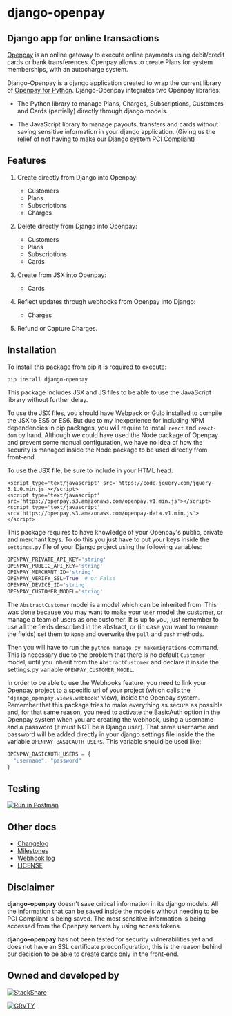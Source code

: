 **django-openpay**
==================

Django app for online transactions
----------------------------------

[Openpay][openpay-page] is an online gateway to execute online
payments using debit/credit cards or bank transferences. Openpay allows to
create Plans for system memberships, with an autocharge system.

Django-Openpay is a django application created to wrap the current library of
[Openpay for Python][openpay-git]. Django-Openpay integrates two Openpay
libraries:

*   The Python library to manage Plans, Charges, Subscriptions, Customers and
Cards (partially) directly through django models.

*   The JavaScript library to manage payouts, transfers and cards without
saving sensitive information in your django application. (Giving us the relief
of not having to make our Django system [PCI Compliant][pci-wiki-page])

Features
--------

1.  Create directly from Django into Openpay:
    *   Customers
    *   Plans
    *   Subscriptions
    *   Charges

2.  Delete directly from Django into Openpay:
    *   Customers
    *   Plans
    *   Subscriptions
    *   Cards

3.  Create from JSX into Openpay:
    *   Cards

4.  Reflect updates through webhooks from Openpay into Django:
    *   Charges

5.  Refund or Capture Charges.


Installation
------------

To install this package from pip it is required to execute:

`pip install django-openpay`

This package includes JSX and JS files to be able to use the JavaScript library
without further delay.

To use the JSX files, you should have Webpack or Gulp installed to compile the
JSX to ES5 or ES6. But due to my inexperience for including NPM dependencies
in pip packages, you will require to install `react` and `react-dom` by
hand. Although we could have used the Node package of Openpay and prevent some
manual configuration, we have no idea of how the security is managed inside
the Node package to be used directly from front-end.

To use the JSX file, be sure to include in your HTML head:

    <script type='text/javascript' src='https://code.jquery.com/jquery-3.1.0.min.js'></script>
    <script type='text/javascript' src='https://openpay.s3.amazonaws.com/openpay.v1.min.js'></script>
    <script type='text/javascript' src='https://openpay.s3.amazonaws.com/openpay-data.v1.min.js'></script>

This package requires to have knowledge of your Openpay's public, private and
merchant keys. To do this you just have to put your keys inside the
`settings.py` file of your Django project using the following variables:

```python
OPENPAY_PRIVATE_API_KEY='string'
OPENPAY_PUBLIC_API_KEY='string'
OPENPAY_MERCHANT_ID='string'
OPENPAY_VERIFY_SSL=True  # or False
OPENPAY_DEVICE_ID='string'
OPENPAY_CUSTOMER_MODEL='string'
```

The `AbstractCustomer` model is a model which can be inherited from. This was
done because you may want to make your `User` model the customer, or manage a
team of users as one customer. It is up to you, just remember to use all the
fields described in the abstract, or (in case you want to rename the fields)
set them to `None` and overwrite the `pull` and `push` methods.

Then you will have to run the `python manage.py makemigrations` command. This
is necessary due to the problem that there is no default `Customer` model,
until you inherit from the `AbstractCustomer` and declare it inside the
settings.py variable `OPENPAY_CUSTOMER_MODEL`.

In order to be able to use the Webhooks feature, you need to link your Openpay
project to a specific url of your project (which calls the
`'django_openpay.views.webhook'` view), inside the Openpay system. Remember
that this package tries to make everything as secure as possible and, for that
same reason, you need to activate the BasicAuth option in the Openpay system
when you are creating the webhook, using a username and a password (it must NOT
be a Django user). That same username and password will be added directly in
your django settings file inside the the variable `OPENPAY_BASICAUTH_USERS`.
This variable should be used like:

```python
OPENPAY_BASICAUTH_USERS = {
  "username": "password"
}
```


Testing
-------

[![Run in Postman][postman-svg]][postman-pkg]



Other docs
----------

*   [Changelog][changelog]
*   [Milestones][milestones]
*   [Webhook log][webhook-log]
*   [LICENSE][license]



Disclaimer
---------

**django-openpay** doesn't save critical information in its django models.
All the information that can be saved inside the models without needing to be
PCI Compliant is being saved. The most sensitive information is being accessed
from the Openpay servers by using access tokens.

**django-openpay** has not been tested for security vulnerabilities yet and does
not have an SSL certificate preconfiguration, this is the reason behind our
decision to be able to create cards only in the front-end.



Owned and developed by
--------

[![StackShare][stack-shield]][stack-tech]


[![GRVTY][logo]](http://grvty.digital)

[logo]: http://grvty.digital/images/logos/repos-logo-1.png?raw=true "GRVTY"
[stack-shield]: http://img.shields.io/badge/tech-stack-0690fa.svg?style=flat
[stack-tech]: http://stackshare.io/grvty/grvty

[openpay-git]: https://github.com/open-pay/openpay-python/
[openpay-page]: http://www.openpay.mx/en/
[pci-wiki-page]: https://en.wikipedia.org/wiki/Payment_Card_Industry_Data_Security_Standard
[postman-svg]: https://run.pstmn.io/button.svg
[postman-pkg]: https://app.getpostman.com/run-collection/929685fa23a4a51f1a2f

[changelog]: https://github.com/grvty-labs/django-openpay/blob/master/docs/Changelog.md
[milestones]: https://github.com/grvty-labs/django-openpay/blob/master/docs/Milestones.md
[webhook-log]: https://github.com/grvty-labs/django-openpay/blob/master/docs/log/webhook.md
[license]: https://github.com/grvty-labs/django-openpay/blob/master/LICENSE
